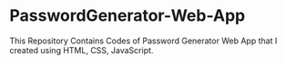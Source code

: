 # PasswordGenerator-Web-App
This Repository Contains Codes of Password Generator Web App that I created using HTML, CSS, JavaScript.
